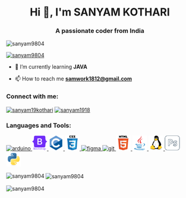 <h1 align="center">Hi 👋, I'm SANYAM KOTHARI</h1>
<h3 align="center">A passionate coder from India</h3>

<p align="left"> <img src="https://komarev.com/ghpvc/?username=sanyam9804&label=Profile%20views&color=0e75b6&style=flat" alt="sanyam9804" /> </p>

<p align="left"> <a href="https://github.com/ryo-ma/github-profile-trophy"><img src="https://github.com/Sanyam9804/Sanyam9804/?username=sanyam9804" alt="sanyam9804" /></a> </p>

- 🌱 I’m currently learning **JAVA**

- 📫 How to reach me **samwork1812@gmail.com**

<h3 align="left">Connect with me:</h3>
<p align="left">
<a href="https://instagram.com/sanyam19kothari" target="blank"><img align="center" src="https://raw.githubusercontent.com/rahuldkjain/github-profile-readme-generator/master/src/images/icons/Social/instagram.svg" alt="sanyam19kothari" height="30" width="40" /></a>
<a href="https://www.leetcode.com/sanyam1918" target="blank"><img align="center" src="https://raw.githubusercontent.com/rahuldkjain/github-profile-readme-generator/master/src/images/icons/Social/leet-code.svg" alt="sanyam1918" height="30" width="40" /></a>
</p>

<h3 align="left">Languages and Tools:</h3>
<p align="left"> <a href="https://www.arduino.cc/" target="_blank" rel="noreferrer"> <img src="https://cdn.worldvectorlogo.com/logos/arduino-1.svg" alt="arduino" width="40" height="40"/> </a> <a href="https://getbootstrap.com" target="_blank" rel="noreferrer"> <img src="https://raw.githubusercontent.com/devicons/devicon/master/icons/bootstrap/bootstrap-plain-wordmark.svg" alt="bootstrap" width="40" height="40"/> </a> <a href="https://www.cprogramming.com/" target="_blank" rel="noreferrer"> <img src="https://raw.githubusercontent.com/devicons/devicon/master/icons/c/c-original.svg" alt="c" width="40" height="40"/> </a> <a href="https://www.w3schools.com/css/" target="_blank" rel="noreferrer"> <img src="https://raw.githubusercontent.com/devicons/devicon/master/icons/css3/css3-original-wordmark.svg" alt="css3" width="40" height="40"/> </a> <a href="https://www.figma.com/" target="_blank" rel="noreferrer"> <img src="https://www.vectorlogo.zone/logos/figma/figma-icon.svg" alt="figma" width="40" height="40"/> </a> <a href="https://git-scm.com/" target="_blank" rel="noreferrer"> <img src="https://www.vectorlogo.zone/logos/git-scm/git-scm-icon.svg" alt="git" width="40" height="40"/> </a> <a href="https://www.w3.org/html/" target="_blank" rel="noreferrer"> <img src="https://raw.githubusercontent.com/devicons/devicon/master/icons/html5/html5-original-wordmark.svg" alt="html5" width="40" height="40"/> </a> <a href="https://www.java.com" target="_blank" rel="noreferrer"> <img src="https://raw.githubusercontent.com/devicons/devicon/master/icons/java/java-original.svg" alt="java" width="40" height="40"/> </a> <a href="https://www.linux.org/" target="_blank" rel="noreferrer"> <img src="https://raw.githubusercontent.com/devicons/devicon/master/icons/linux/linux-original.svg" alt="linux" width="40" height="40"/> </a> <a href="https://www.photoshop.com/en" target="_blank" rel="noreferrer"> <img src="https://raw.githubusercontent.com/devicons/devicon/master/icons/photoshop/photoshop-line.svg" alt="photoshop" width="40" height="40"/> </a> <a href="https://www.python.org" target="_blank" rel="noreferrer"> <img src="https://raw.githubusercontent.com/devicons/devicon/master/icons/python/python-original.svg" alt="python" width="40" height="40"/> </a> </p>

<p><img align="left" src="https://github-readme-stats.vercel.app/api/top-langs?username=sanyam9804&show_icons=true&locale=en&layout=compact" alt="sanyam9804" /></p>

<p>&nbsp;<img align="center" src="https://github-readme-stats.vercel.app/api?username=sanyam9804&show_icons=true&locale=en" alt="sanyam9804" /></p>

<p><img align="center" src="https://github-readme-streak-stats.herokuapp.com/?user=sanyam9804&" alt="sanyam9804" /></p>

